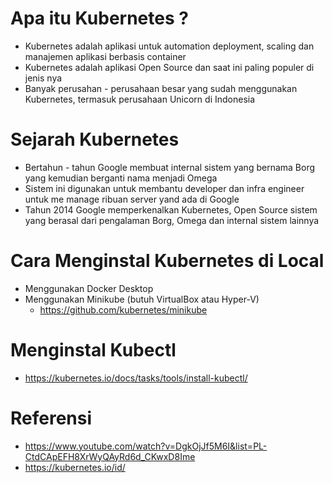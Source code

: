 # Apa itu Kubernetes ?
- Kubernetes adalah aplikasi untuk automation deployment, scaling dan manajemen aplikasi berbasis container
- Kubernetes adalah aplikasi Open Source dan saat ini paling populer di jenis nya
- Banyak perusahan - perusahaan besar yang sudah menggunakan Kubernetes, termasuk perusahaan Unicorn di Indonesia

# Sejarah Kubernetes
- Bertahun - tahun Google membuat internal sistem yang bernama Borg yang kemudian berganti nama menjadi Omega
- Sistem ini digunakan untuk membantu developer dan infra engineer untuk me manage ribuan server yand ada di Google
- Tahun 2014 Google memperkenalkan Kubernetes, Open Source sistem yang berasal dari pengalaman Borg, Omega dan internal sistem lainnya

# Cara Menginstal Kubernetes di Local
- Menggunakan Docker Desktop
- Menggunakan Minikube (butuh VirtualBox atau Hyper-V)
  - https://github.com/kubernetes/minikube

# Menginstal Kubectl
- https://kubernetes.io/docs/tasks/tools/install-kubectl/

# Referensi
- https://www.youtube.com/watch?v=DgkOjJf5M6I&list=PL-CtdCApEFH8XrWyQAyRd6d_CKwxD8Ime
- https://kubernetes.io/id/
